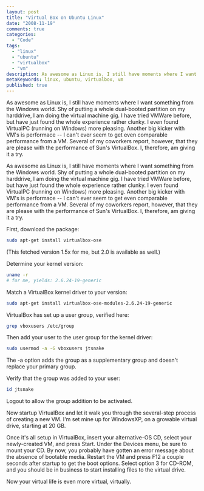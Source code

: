 ```yaml
---
layout: post
title: "Virtual Box on Ubuntu Linux"
date: "2008-11-19"
comments: true
categories:
  - "Code"
tags:
  - "linux"
  - "ubuntu"
  - "virtualbox"
  - "vm"
description: As awesome as Linux is, I still have moments where I want something from the Windows world.  Shy of putting a whole dual-booted partition on my harddrive, I
metaKeywords: linux, ubuntu, virtualbox, vm
published: true
---
```


As awesome as Linux is, I still have moments where I want something from the Windows world.  Shy of putting a whole dual-booted partition on my harddrive, I am doing the virtual machine gig.  I have tried VMWare before, but have just found the whole experience rather clunky.  I even found VirtualPC (running on Windows) more pleasing.  Another big kicker with VM's is performace -- I can't ever seem to get even comparable performance from a VM.  Several of my coworkers report, however, that they are please with the performance of Sun's VirtualBox.  I, therefore, am giving it a try.

<!--more-->

As awesome as Linux is, I still have moments where I want something from the Windows world.  Shy of putting a whole dual-booted partition on my harddrive, I am doing the virtual machine gig.  I have tried VMWare before, but have just found the whole experience rather clunky.  I even found VirtualPC (running on Windows) more pleasing.  Another big kicker with VM's is performace -- I can't ever seem to get even comparable performance from a VM.  Several of my coworkers report, however, that they are please with the performance of Sun's VirtualBox.  I, therefore, am giving it a try.

First, download the package:

```bash
sudo apt-get install virtualbox-ose
```

(This fetched version 1.5x for me, but 2.0 is available as well.)

Determine your kernel version:

```bash
uname -r
# for me, yields: 2.6.24-19-generic
```

Match a VirtualBox kernel driver to your version:

```bash
sudo apt-get install virtualbox-ose-modules-2.6.24-19-generic 
```

VirtualBox has set up a user group, verified here:

```bash
grep vboxusers /etc/group
```

Then add your user to the user group for the kernel driver:

```bash
sudo usermod -a -G vboxusers jtsnake
```

The -a option adds the group as a supplementary group and doesn't replace your primary group.  

Verify that the group was added to your user:

```bash
id jtsnake
```

Logout to allow the group addition to be activated.

Now startup VirtualBox and let it walk you through the several-step process of creating a new VM.  I'm set mine up for WindowsXP, on a growable virtual drive, starting at 20 GB.  

Once it's all setup in VirtualBox, insert your alternative-OS CD, select your newly-created VM, and press Start.  Under the Devices menu, be sure to mount your CD.  By now, you probably have gotten an error message about the absence of bootable media.  Restart the VM and press F12 a couple seconds after startup to get the boot options.  Select option 3 for CD-ROM, and you should be in business to start installing files to the virtual drive.

Now your virtual life is even more virtual, virtually.

  
